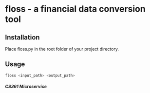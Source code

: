 # floss - a financial data conversion tool


## Installation
  Place floss.py in the root folder of your project directory.

## Usage
```python
floss <input_path> <output_path>
```
##### CS361 Microservice

